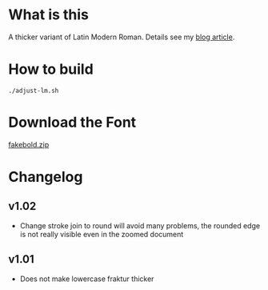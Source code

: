 # What is this
A thicker variant of Latin Modern Roman. Details see my [blog article](https://thedrwu.com/posts/thicker-lm).

# How to build
```./adjust-lm.sh```

# Download the Font
[fakebold.zip](https://github.com/jagd/fakebold/releases/download/v1.01/fakebold.zip)

# Changelog
## v1.02
- Change stroke join to round will avoid many problems, the rounded edge is not really visible even in the zoomed document
## v1.01
- Does not make lowercase fraktur thicker
